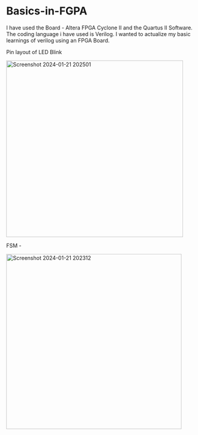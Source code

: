 # Basics-in-FGPA
I have used the Board - Altera FPGA Cyclone II and the Quartus II Software.
The coding language i have used is Verilog.
I wanted to actualize my basic learnings of verilog using an FPGA Board.

Pin layout of LED Blink

<img width="471" alt="Screenshot 2024-01-21 202501" src="https://github.com/MedhaSatheesh/Basics-in-FGPA/assets/33565147/f244c985-a885-4c45-842f-c4bc386ce8c5">

FSM -

<img width="467" alt="Screenshot 2024-01-21 202312" src="https://github.com/MedhaSatheesh/Basics-in-FGPA/assets/33565147/c023647c-0575-40e1-b6b3-f87125ceb24f">


